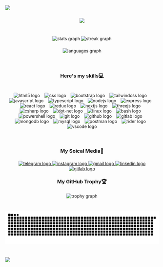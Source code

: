 <br clear="both">

<div>
  <img style="100%" src="https://capsule-render.vercel.app/api?type=waving&height=100&section=header&reversal=false&text=Hi%20there,%20I'm%20Meraj%20Razazan!%20%F0%9F%91%8B&fontSize=30&fontColor=FFFFFF&fontAlign=50&fontAlignY=50&stroke=000&strokeWidth=1&descSize=20&descAlign=50&descAlignY=50&textBg=false&color=random"  />
</div>

###

<div align="center">
  <img height="120" src="https://avatars.githubusercontent.com/u/171061193?v=4"  />
</div>

###

<br clear="both">

<div align="center">
  <img src="https://github-readme-stats.vercel.app/api?username=RazazanOfficial&hide_title=false&hide_rank=false&show_icons=true&include_all_commits=true&count_private=true&disable_animations=false&theme=react&locale=en&hide_border=true&order=1" height="150" alt="stats graph"  />
  <img src="https://streak-stats.demolab.com?user=RazazanOfficial&locale=en&mode=weekly&theme=react&hide_border=true&border_radius=5&order=3" height="150" alt="streak graph"  />
</div>

###

<div align="center">
  <img src="https://github-readme-stats.vercel.app/api/top-langs?username=RazazanOfficial&locale=en&hide_title=false&layout=compact&card_width=320&langs_count=5&theme=react&hide_border=true&order=2" height="150" alt="languages graph"  />
</div>


###

<br clear="both">

<h3 align="center">Here's my skills💻</h3>

###

<br clear="both">

<div align="center">
  <img src="https://cdn.jsdelivr.net/gh/devicons/devicon/icons/html5/html5-original.svg" height="30" alt="html5 logo"  />
  <img width="7" />
  <img src="https://cdn.jsdelivr.net/gh/devicons/devicon/icons/css3/css3-original.svg" height="30" alt="css logo"  />
  <img width="7" />
  <img src="https://cdn.jsdelivr.net/gh/devicons/devicon/icons/bootstrap/bootstrap-original.svg" height="30" alt="bootstrap logo"  />
  <img width="7" />
  <img src="https://skillicons.dev/icons?i=tailwind" height="30" alt="tailwindcss logo"  />
  <img width="7" />
  <img src="https://cdn.simpleicons.org/javascript/F7DF1E" height="30" alt="javascript logo"  />
  <img width="7" />
  <img src="https://cdn.simpleicons.org/typescript/3178C6" height="30" alt="typescript logo"  />
  <img width="7" />
  <img src="https://skillicons.dev/icons?i=nodejs" height="30" alt="nodejs logo"  />
  <img width="7" />
  <img src="https://skillicons.dev/icons?i=express" height="30" alt="express logo"  />
  <img width="7" />
  <img src="https://skillicons.dev/icons?i=react" height="30" alt="react logo"  />
  <img width="7" />
  <img src="https://skillicons.dev/icons?i=redux" height="30" alt="redux logo"  />
  <img width="7" />
  <img src="https://skillicons.dev/icons?i=nextjs" height="30" alt="nextjs logo"  />
  <img width="7" />
  <img src="https://skillicons.dev/icons?i=threejs" height="30" alt="threejs logo"  />
  <img width="7" />
  <img src="https://cdn.jsdelivr.net/gh/devicons/devicon/icons/csharp/csharp-original.svg" height="30" alt="csharp logo"  />
  <img width="7" />
  <img src="https://skillicons.dev/icons?i=dotnet" height="30" alt="dot-net logo"  />
  <img width="7" />
  <img src="https://cdn.jsdelivr.net/gh/devicons/devicon/icons/linux/linux-original.svg" height="30" alt="linux logo"  />
  <img width="7" />
  <img src="https://skillicons.dev/icons?i=bash" height="30" alt="bash logo"  />
  <img width="7" />
  <img src="https://skillicons.dev/icons?i=powershell" height="30" alt="powershell logo"  />
  <img width="7" />
  <img src="https://skillicons.dev/icons?i=git" height="30" alt="git logo"  />
  <img width="7" />
  <img src="https://skillicons.dev/icons?i=github" height="30" alt="github logo"  />
  <img width="7" />
  <img src="https://skillicons.dev/icons?i=gitlab" height="30" alt="gitlab logo"  />
  <img width="7" />
  <img src="https://skillicons.dev/icons?i=mongodb" height="30" alt="mongodb logo"  />
  <img width="7" />
  <img src="https://skillicons.dev/icons?i=mysql" height="30" alt="mysql logo"  />
  <img width="7" />
  <img src="https://skillicons.dev/icons?i=postman" height="30" alt="postman logo"  />
  <img width="7" />
  <img src="https://cdn.jsdelivr.net/gh/devicons/devicon/icons/rider/rider-original.svg" height="30" alt="rider logo"  />
  <img width="7" />
  <img src="https://cdn.jsdelivr.net/gh/devicons/devicon/icons/vscode/vscode-original.svg" height="30" alt="vscode logo"  />
</div>

###

<br clear="both">

<h3 align="center">My Soical Media📸</h3>

###

<div align="center">
  <a href="https://t.me/RazazanOfficial" target="_blank">
    <img src="https://img.shields.io/static/v1?message=Telegram&logo=telegram&label=&color=2CA5E0&logoColor=white&labelColor=&style=for-the-badge" height="30" alt="telegram logo"  />
  </a>
  <a href="https://www.instagram.com/meraj_razazan?igsh=aWtxYjZkYmVzN2Rq" target="_blank">
    <img src="https://img.shields.io/static/v1?message=Instagram&logo=instagram&label=&color=E4405F&logoColor=white&labelColor=&style=for-the-badge" height="30" alt="instagram logo"  />
  </a>
  <a href="mailto:razazanofficial@gmail.com" target="_blank">
    <img src="https://img.shields.io/static/v1?message=Gmail&logo=gmail&label=&color=D14836&logoColor=white&labelColor=&style=for-the-badge" height="30" alt="gmail logo"  />
  </a>
  <a href="https://www.linkedin.com/in/meraj-razazan/" target="_blank">
    <img src="https://img.shields.io/static/v1?message=LinkedIn&logo=linkedin&label=&color=0077B5&logoColor=white&labelColor=&style=for-the-badge" height="30" alt="linkedin logo"  />
  </a>
  <a href="https://gitlab.com/RazazanOfficial" target="_blank">
    <img src="https://img.shields.io/static/v1?message=GitLab&logo=gitlab&label=&color=FC6D26&logoColor=white&labelColor=&style=for-the-badge" height="30" alt="gitlab logo"  />
  </a>
</div>

###

<h3 align="center">My GitHub Trophy🏆</h3>

###

<div align="center">
  <img src="https://github-profile-trophy.vercel.app?username=RazazanOfficial&theme=matrix&column=4&row=2&margin-w=20&margin-h=20&no-bg=true&no-frame=true&order=4" height="150" alt="trophy graph"  />
</div>

###

<br clear="both">

<img src="https://raw.githubusercontent.com/RazazanOfficial/RazazanOfficial/output/snake.svg" alt="Snake animation" />

###

<br clear="both">

<div align="left">
  <img src="https://visitor-badge.laobi.icu/badge?page_id=RazazanOfficial.RazazanOfficial&"  />
</div>

###
